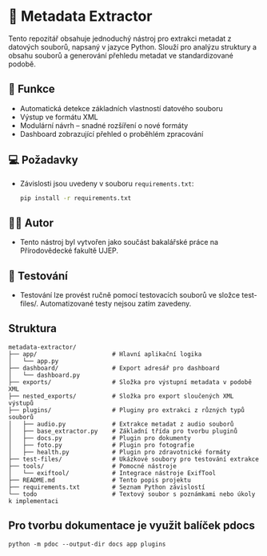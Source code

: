 # 🧾 Metadata Extractor

Tento repozitář obsahuje jednoduchý nástroj pro extrakci metadat z datových souborů, napsaný v jazyce Python. Slouží pro analýzu struktury a obsahu souborů a generování přehledu metadat ve standardizované podobě.

## 🔧 Funkce

- Automatická detekce základních vlastností datového souboru
- Výstup ve formátu XML
- Modulární návrh – snadné rozšíření o nové formáty
- Dashboard zobrazující přehled o proběhlém zpracování

## 💻 Požadavky
- Závislosti jsou uvedeny v souboru `requirements.txt`:
  ```bash
  pip install -r requirements.txt
  ```

## 👨‍💻 Autor
- Tento nástroj byl vytvořen jako součást bakalářské práce na Přírodovědecké fakultě UJEP.

## 🧪 Testování
- Testování lze provést ručně pomocí testovacích souborů ve složce test-files/. Automatizované testy nejsou zatím zavedeny.

## Struktura
```
metadata-extractor/
├── app/                     # Hlavní aplikační logika
│   └── app.py
├── dashboard/               # Export adresář pro dashboard
│   └── dashboard.py
├── exports/                 # Složka pro výstupní metadata v podobě XML
├── nested_exports/          # Složka pro export sloučených XML výstupů
├── plugins/                 # Pluginy pro extrakci z různých typů souborů
│   ├── audio.py             # Extrakce metadat z audio souborů
│   ├── base_extractor.py    # Základní třída pro tvorbu pluginů
│   ├── docs.py              # Plugin pro dokumenty
│   ├── foto.py              # Plugin pro fotografie
│   ├── health.py            # Plugin pro zdravotnické formáty
├── test-files/              # Ukázkové soubory pro testování extrakce
├── tools/                   # Pomocné nástroje
│   └── exiftool/            # Integrace nástroje ExifTool
├── README.md                # Tento popis projektu
├── requirements.txt         # Seznam Python závislostí
└── todo                     # Textový soubor s poznámkami nebo úkoly k implementaci
```
## Pro tvorbu dokumentace je využit balíček pdocs
```
python -m pdoc --output-dir docs app plugins
```
